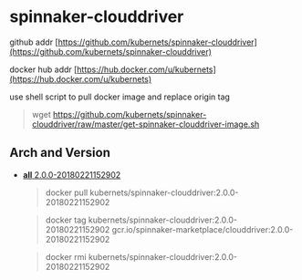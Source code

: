 # spinnaker-clouddriver

github addr [https://github.com/kubernets/spinnaker-clouddriver](https://github.com/kubernets/spinnaker-clouddriver)

docker hub addr [https://hub.docker.com/u/kubernets](https://hub.docker.com/u/kubernets)

use shell script to pull docker image and replace origin tag

> wget https://github.com/kubernets/spinnaker-clouddriver/raw/master/get-spinnaker-clouddriver-image.sh

## Arch and Version

- [**all** 2.0.0-20180221152902](https://hub.docker.com/r/kubernets/spinnaker-clouddriver)

    > docker pull kubernets/spinnaker-clouddriver:2.0.0-20180221152902

    > docker tag kubernets/spinnaker-clouddriver:2.0.0-20180221152902 gcr.io/spinnaker-marketplace/clouddriver:2.0.0-20180221152902 

    > docker rmi kubernets/spinnaker-clouddriver:2.0.0-20180221152902
